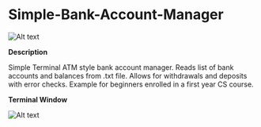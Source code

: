 # Simple-Bank-Account-Manager
![Alt text](https://github.com/BalkanBasileus/Simple-Bank-Account-Manager/blob/master/screenshots/Assignment-Decal.png?raw=true "Optional Title")

**Description**

Simple Terminal ATM style bank account manager.
Reads list of bank accounts and balances from .txt file. Allows for withdrawals and deposits with error checks.
Example for beginners enrolled in a first year CS course.

**Terminal Window**

![Alt text](https://github.com/BalkanBasileus/Simple-Bank-Account-Manager/blob/master/screenshots/Screen%20Shot.png?raw=true "Optional Title")
